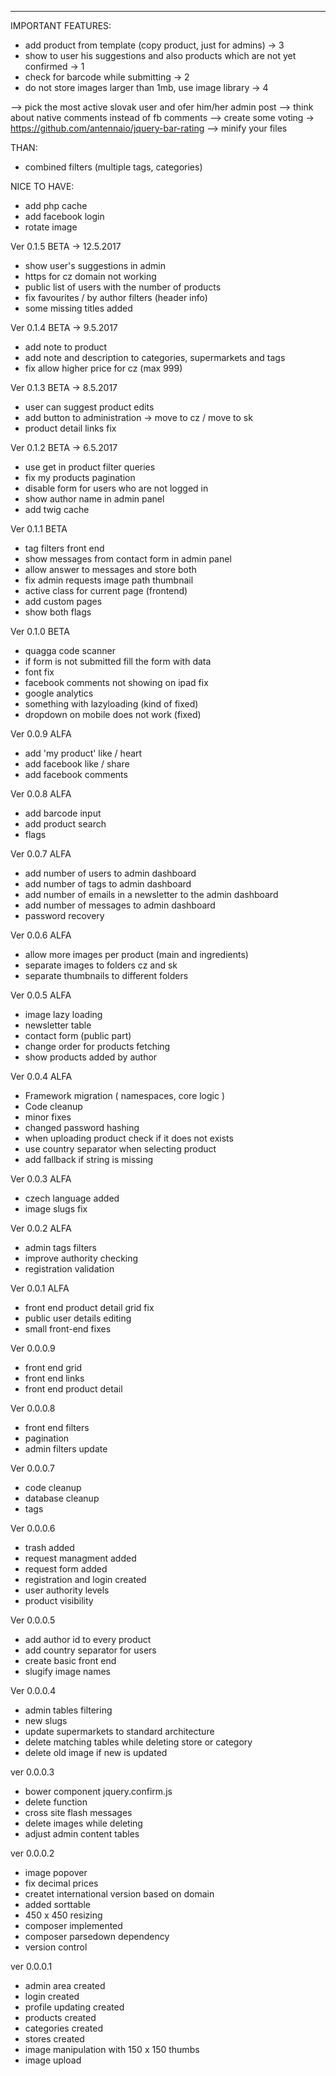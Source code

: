 --------------------------------------
IMPORTANT FEATURES:
- add product from template (copy product, just for admins) -> 3
- show to user his suggestions and also products which are not yet confirmed -> 1
- check for barcode while submitting -> 2
- do not store images larger than 1mb, use image library -> 4

--> pick the most active slovak user and ofer him/her admin post
--> think about native comments instead of fb comments
--> create some voting -> https://github.com/antennaio/jquery-bar-rating
--> minify your files

THAN: 
- combined filters (multiple tags, categories)

NICE TO HAVE:
- add php cache
- add facebook login
- rotate image


Ver 0.1.5 BETA -> 12.5.2017
- show user's suggestions in admin
- https for cz domain not working
- public list of users with the number of products 
- fix favourites / by author filters (header info)
- some missing titles added

Ver 0.1.4 BETA -> 9.5.2017
- add note to product
- add note and description to categories, supermarkets and tags
- fix allow higher price for cz (max 999)

Ver 0.1.3 BETA -> 8.5.2017
- user can suggest product edits 
- add button to administration -> move to cz / move to sk
- product detail links fix


Ver 0.1.2 BETA -> 6.5.2017
- use get in product filter queries
- fix my products pagination
- disable form for users who are not logged in
- show author name in admin panel
- add twig cache


Ver 0.1.1 BETA
- tag filters front end
- show messages from contact form in admin panel
- allow answer to messages and store both
- fix admin requests image path thumbnail
- active class for current page (frontend)
- add custom pages
- show both flags


Ver 0.1.0 BETA
- quagga code scanner
- if form is not submitted fill the form with data
- font fix
- facebook comments not showing on ipad fix
- google analytics
- something with lazyloading (kind of fixed)
- dropdown on mobile does not work (fixed)

Ver 0.0.9 ALFA
- add 'my product' like / heart
- add facebook like / share 
- add facebook comments

Ver 0.0.8 ALFA
- add barcode input
- add product search
- flags

Ver 0.0.7 ALFA
- add number of users to admin dashboard
- add number of tags to admin dashboard
- add number of emails in a newsletter to the admin dashboard
- add number of messages to admin dashboard
- password recovery

Ver 0.0.6 ALFA
- allow more images per product (main and ingredients)
- separate images to folders cz and sk
- separate thumbnails to different folders

Ver 0.0.5 ALFA
- image lazy loading
- newsletter table
- contact form (public part)
- change order for products fetching
- show products added by author

Ver 0.0.4 ALFA
- Framework migration ( namespaces, core logic )
- Code cleanup
- minor fixes
- changed password hashing
- when uploading product check if it does not exists
- use country separator when selecting product
- add fallback if string is missing

Ver 0.0.3 ALFA
- czech language added
- image slugs fix

Ver 0.0.2 ALFA
- admin tags filters
- improve authority checking
- registration validation

Ver 0.0.1 ALFA
- front end product detail grid fix
- public user details editing
- small front-end fixes

Ver 0.0.0.9
- front end grid
- front end links
- front end product detail

Ver 0.0.0.8
- front end filters
- pagination
- admin filters update

Ver 0.0.0.7
- code cleanup
- database cleanup 
- tags

Ver 0.0.0.6
- trash added
- request managment added
- request form added
- registration and login created
- user authority levels
- product visibility

Ver 0.0.0.5 
- add author id to every product
- add country separator for users
- create basic front end
- slugify image names

Ver 0.0.0.4
- admin tables filtering
- new slugs
- update supermarkets to standard architecture
- delete matching tables while deleting store or category
- delete old image if new is updated

ver 0.0.0.3
- bower component jquery.confirm.js
- delete function
- cross site flash messages
- delete images while deleting
- adjust admin content tables

ver 0.0.0.2
- image popover
- fix decimal prices
- createt international version based on domain
- added sorttable
- 450 x 450 resizing
- composer implemented
- composer parsedown dependency
- version control

ver 0.0.0.1
- admin area created
- login created
- profile updating created
- products created
- categories created
- stores created
- image manipulation with 150 x 150 thumbs
- image upload